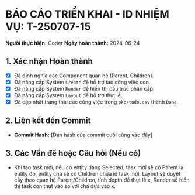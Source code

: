 # BÁO CÁO TRIỂN KHAI - ID NHIỆM VỤ: T-250707-15

**Người thực hiện:** Coder
**Ngày hoàn thành:** 2024-06-24

## 1. Xác nhận Hoàn thành
- [x] Đã định nghĩa các Component quan hệ (Parent, Children).
- [x] Đã nâng cấp System `Create` để hỗ trợ tạo công việc con.
- [x] Đã nâng cấp System `Render` để hiển thị cấu trúc phân cấp.
- [x] Đã nâng cấp System `Layout` để hỗ trợ thụt lề.
- [x] Đã cập nhật trạng thái các công việc trong `pkb/todo.csv` thành `Done`.

## 2. Liên kết đến Commit
- **Commit Hash:** [Dán hash của commit cuối cùng vào đây]

## 3. Các Vấn đề hoặc Câu hỏi (Nếu có)
- Khi tạo task mới, nếu có entity đang Selected, task mới sẽ có Parent là entity đó, entity cha sẽ có Children chứa id task mới. Layout sẽ duyệt cây theo quan hệ Parent/Children, tính depth để thụt lề x, Render sẽ hiển thị task con thụt vào so với cha dựa vào x. 